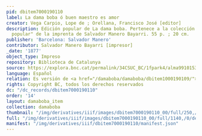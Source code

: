 ```yaml
---
pid: dbitem7000190110
label: La dama boba ó buen maestro es amor
creator: Vega Carpio, Lope de ; Orellana, Francisco José [editor]
description: Edición popular de La dama boba. Pertenece a la colección "Biblioteca
  popular" de la imprenta de Salvador Manero Bayarri. 55 p. ; 20 cm.
publisher: 'Barcelona: Salvador Manero'
contributor: Salvador Manero Bayarri [impresor]
_date: '1877'
object_type: Impreso
repository: Biblioteca de Catalunya
source: https://explora.bnc.cat/permalink/34CSUC_BC/1fpark4/alma991015336599706717
language: Español
relation: Es versión de <a href="/damaboba/damaboba/dbitem1000190109/">dbitem1000190109</a>
rights: Copyright BC, todos los derechos reservados
dc: "/dc_records/dbitem7000190110"
order: '14'
layout: damaboba_item
collection: damaboba
thumbnail: "/img/derivatives/iiif/images/dbitem7000190110_00/full/250,/0/default.jpg"
full: "/img/derivatives/iiif/images/dbitem7000190110_00/full/1140,/0/default.jpg"
manifest: "/img/derivatives/iiif/dbitem7000190110/manifest.json"
---
```

